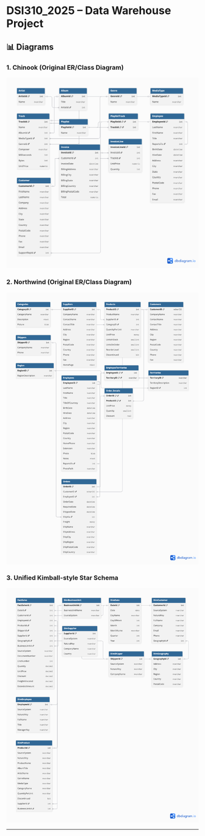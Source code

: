 # DSI310_2025 – Data Warehouse Project

## 📊 Diagrams

### 1. Chinook (Original ER/Class Diagram)
![Chinook Diagram](images/chinook.png)

### 2. Northwind (Original ER/Class Diagram)
![Northwind Diagram](images/northwind.png)

### 3. Unified Kimball-style Star Schema
![Star Schema](images/starschema.png)

---